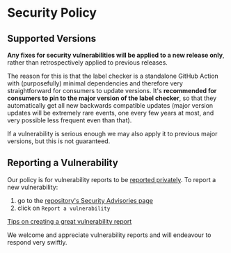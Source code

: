 # Security Policy

## Supported Versions

**Any fixes for security vulnerabilities will be applied to a new release only**, rather than
retrospectively applied to previous releases.  

The reason for this is that the label checker is a standalone GitHub Action with (purposefully)
minimal dependencies and therefore very straightforward for consumers to update versions. It's
**recommended for consumers to pin to the major version of the label checker**, so that they
automatically get all new backwards compatible updates (major version updates will be extremely
rare events, one every few years at most, and very possible less frequent even than that).

If a vulnerability is serious enough we may also apply it to previous major versions, but this
is not guaranteed.

## Reporting a Vulnerability

Our policy is for vulnerability reports to be [reported privately](https://docs.github.com/en/code-security/security-advisories/guidance-on-reporting-and-writing-information-about-vulnerabilities/privately-reporting-a-security-vulnerability).
To report a new vulnerability:

1. go to the [repository's Security Advisories page](https://github.com/agilepathway/label-checker/security/advisories)
2. click on `Report a vulnerability`

[Tips on creating a great vulnerability report](https://docs.github.com/en/code-security/security-advisories/guidance-on-reporting-and-writing-information-about-vulnerabilities/best-practices-for-writing-repository-security-advisories#best-practices)

We welcome and appreciate vulnerability reports and will endeavour to respond very swiftly.
